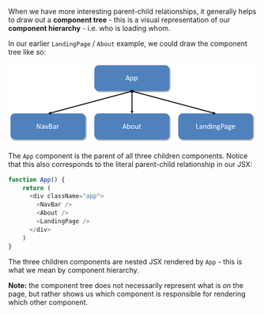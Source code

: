 
When we have more interesting parent-child relationships, it generally helps to draw out a **component tree** - this is a visual representation of our **component hierarchy** - i.e. who is loading whom.

  

In our earlier `LandingPage` / `About` example, we could draw the component tree like so:

  

![.guides/img/basic-component-tree](./basic-component-tree.PNG)


  

The `App` component is the parent of all three children components. Notice that this also corresponds to the literal parent-child relationship in our JSX:

  

```js
function App() {
    return (
      <div className="app">
        <NavBar />
        <About />
        <LandingPage />
      </div>
    )
}
```
  

The three children components are nested JSX rendered by `App` - this is what we mean by component hierarchy.

  

**Note:** the component tree does not necessarily represent what is _on_ the page, but rather shows us which component is responsible for rendering which other component.
